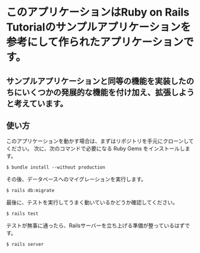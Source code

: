 # このアプリケーションはRuby on Rails Tutorialのサンプルアプリケーションを参考にして作られたアプリケーションです。

## サンプルアプリケーションと同等の機能を実装したのちにいくつかの発展的な機能を付け加え、拡張しようと考えています。

## 使い方

このアプリケーションを動かす場合は、まずはリポジトリを手元にクローンしてください。
次に、次のコマンドで必要になる Ruby Gems をインストールします。

```
$ bundle install --without production
```

その後、データベースへのマイグレーションを実行します。

```
$ rails db:migrate
```

最後に、テストを実行してうまく動いているかどうか確認してください。

```
$ rails test
```

テストが無事に通ったら、Railsサーバーを立ち上げる準備が整っているはずです。

```
$ rails server
```
